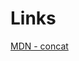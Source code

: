 # Links

[MDN - concat](https://developer.mozilla.org/en-US/docs/Web/JavaScript/Reference/Global_Objects/Array/concat)
